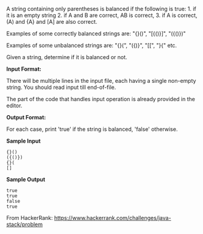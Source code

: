 A string containing only parentheses is balanced if the following is true: 1. if it is an empty string 2. if A and B are correct, AB is correct, 3. if A is correct, (A) and {A} and [A] are also correct.

Examples of some correctly balanced strings are: "{}()", "[{()}]", "({()})"

Examples of some unbalanced strings are: "{}(", "({)}", "[[", "}{" etc.

Given a string, determine if it is balanced or not.

**Input Format:**

There will be multiple lines in the input file, each having a single non-empty string. You should read input till end-of-file.

The part of the code that handles input operation is already provided in the editor.

**Output Format:**

For each case, print 'true' if the string is balanced, 'false' otherwise.

**Sample Input**
```text
{}()
({()})
{}(
[]
```

**Sample Output**
```text
true
true
false
true
```
From HackerRank: https://www.hackerrank.com/challenges/java-stack/problem
